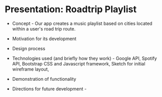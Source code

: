 # Presentation: Roadtrip Playlist

* Concept - Our app creates a music playlist based on cities located within a user's road trip route. 

* Motivation for its development 


* Design process 


* Technologies used (and briefly how they work) - Google API, Spotify API, Bootstrap CSS and Javascript framework, Sketch for initial wireframe layout,

* Demonstration of functionality 

* Directions for future development -  

